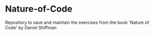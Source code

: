 # Nature-of-Code
Repository to save and maintain the exercises from the book 'Nature of Code' by Daniel Shiffman
